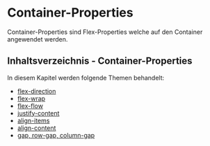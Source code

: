 # Container-Properties

Container-Properties sind Flex-Properties welche auf den Container angewendet werden.

## Inhaltsverzeichnis - Container-Properties

In diesem Kapitel werden folgende Themen behandelt:

- [flex-direction](Flex-Direction.md)
- [flex-wrap](Flex-Wrap.md)
- [flex-flow](flex-flow.md)
- [justify-content](justify-content.md)
- [align-items](align-itmes.md)
- [align-content](align-content.md)
- [gap, row-gap, column-gap](gap-row-gap-column-gap.md)
